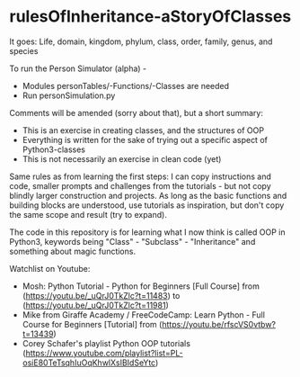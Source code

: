 # rulesOfInheritance-aStoryOfClasses
It goes: Life, domain, kingdom, phylum, class, order, family, genus, and species

To run the Person Simulator (alpha) - 
 - Modules personTables/-Functions/-Classes are needed
 - Run personSimulation.py

Comments will be amended (sorry about that), but a short summary:
 - This is an exercise in creating classes, and the structures of OOP
 - Everything is written for the sake of trying out a specific aspect of Python3-classes
 - This is not necessarily an exercise in clean code (yet)

Same rules as from learning the first steps: I can copy instructions and code, smaller prompts and challenges from the tutorials - but not copy blindly larger construction and projects. As long as the basic functions and building blocks are understood, use tutorials as inspiration, but don't copy the same scope and result (try to expand).

The code in this repository is for learning what I now think is called OOP in Python3, keywords being "Class" - "Subclass" - "Inheritance" and something about magic functions.

Watchlist on Youtube:
 - Mosh: Python Tutorial - Python for Beginners [Full Course] from (https://youtu.be/_uQrJ0TkZlc?t=11483) to (https://youtu.be/_uQrJ0TkZlc?t=11981)
 - Mike from Giraffe Academy / FreeCodeCamp: Learn Python - Full Course for Beginners [Tutorial] from (https://youtu.be/rfscVS0vtbw?t=13439)
 - Corey Schafer's playlist Python OOP tutorials (https://www.youtube.com/playlist?list=PL-osiE80TeTsqhIuOqKhwlXsIBIdSeYtc)
